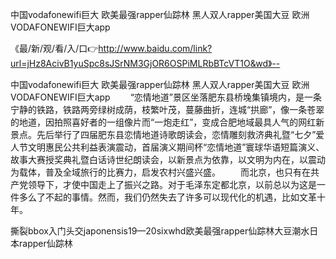 中国vodafonewifi巨大
欧美最强rapper仙踪林
黑人双人rapper美国大豆
欧洲VODAFONEWIFI巨大app


《最/新/观/看/入/口👉http://www.baidu.com/link?url=jHz8AcivB1yuSpc8sJSrNM3GjOR6OSPiMLRbBTcVT1O&wd》--

中国vodafonewifi巨大
欧美最强rapper仙踪林
黑人双人rapper美国大豆
欧洲VODAFONEWIFI巨大app
　　“恋情地道”景区坐落肥东县桥堍集镇境内，是一条宁静的铁路，铁路两旁绿树成荫，枝繁叶茂，蔓藤曲折，连城“拱廊”，像一条苍翠的地道，因拍照喜好者的一组像片而“一炮走红”，变成合肥地域最具人气的网红新景点。先后举行了四届肥东县恋情地道诗歌朗读会，恋情雕刻救济典礼暨“七夕”爱人节文明惠民公共利益表演震动，首届演义期间杯“恋情地道”寰球华语短篇演义、故事大赛授奖典礼暨白话诗世纪朗读会，以新景点为依靠，以文明为内在，以震动为载体，普及全域旅行的比赛力，启发农村兴盛兴盛。
　　而北京，也只有在共产党领导下，才使中国走上了振兴之路。对于毛泽东定都北京，以前总以为这是一件多么了不起的事情。然而，我们仍然失去了许多可以现代化的机遇，比如文革十年。





撕裂bbox入门头交japonensis19—20sixwhd欧美最强rapper仙踪林大豆潮水日本rapper仙踪林
